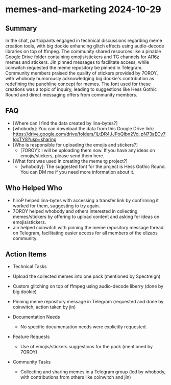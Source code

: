# memes-and-marketing 2024-10-29

## Summary

In the chat, participants engaged in technical discussions regarding meme creation tools, with big dookie enhancing glitch effects using audio-decode libraries on top of ffmpeg. The community shared resources like a pinable Google Drive folder containing emojis/stickers and TG channels for AI16z memes and stickers. Jin pinned messages to facilitate access, while coinwitch requested the meme repository be pinned in Telegram. Community members praised the quality of stickers provided by 7OROY, with whobody humorously acknowledging big dookie's contribution as redefining the punchline concept for memes. The font used for these creations was a topic of inquiry, leading to suggestions like Hess Gothic Round and direct messaging offers from community members.

## FAQ

- [Where can I find the data created by lina-bytes?]
- [whobody]: You can download the data from this Google Drive link: https://drive.google.com/drive/folders/1LtDR4JJPoQIbn2Vd_pN73aECv7lgcTY8?usp=sharing
- [Who is responsible for uploading the emojis and stickers?]
    - [7OROY]: I will be uploading them now. If you have any ideas on emojis/stickers, please send them here.
- [What font was used in creating the meme tg project?]
    - [whobody]: The suggested font for the project is Hess Gothic Round. You can DM me if you need more information about it.

## Who Helped Who

- hiroP helped lina-bytes with accessing a transfer link by confirming it worked for them, suggesting to try again.
- 7OROY helped whobody and others interested in collecting memes/stickers by offering to upload content and asking for ideas on emojis/stickers.
- Jin helped coinwitch with pinning the meme repository message thread on Telegram, facilitating easier access for all members of the elizaos community.

## Action Items

- Technical Tasks
- Upload the collected memes into one pack (mentioned by Spectreign)
- Custom glitching on top of ffmpeg using audio-decode liberry (done by big dookie)
- Pinning meme repository message in Telegram (requested and done by coinwitch, action taken by jin)

- Documentation Needs

    - No specific documentation needs were explicitly requested.

- Feature Requests

    - Use of emojis/stickers suggestions for the pack (mentioned by 7OROY)

- Community Tasks
    - Collecting and sharing memes in a Telegram group (led by whobody, with contributions from others like coinwitch and jin)
